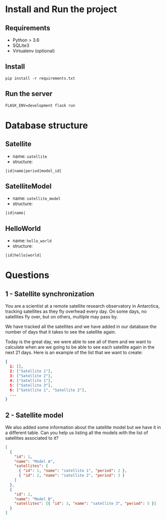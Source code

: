# Install and Run the project

## Requirements

- Python > 3.6
- SQLite3
- Virtualenv (optional)

## Install

```
pip install -r requirements.txt
```

## Run the server

```
FLASK_ENV=development flask run
```

# Database structure

## Satellite

- name: `satellite`
- structure:

```
|id|name|period|model_id|
```

## SatelliteModel

- name: `satellite_model`
- structure:

```
|id|name|
```

## HelloWorld

- name: `hello_world`
- structure:

```
|id|hello|world|
```

# Questions

## 1 - Satellite synchronization

You are a scientist at a remote satellite research observatory in Antarctica, tracking satellites as they fly overhead every day. On some days, no satellites fly over, but on others, multiple may pass by.

We have tracked all the satellites and we have added in our database the number of days that it takes to see the satellite again.

Today is the great day, we were able to see all of them and we want to calculate when are we going to be able to see each satellite again in the next 21 days. Here is an example of the list that we want to create:

```json
{
  1: [],
  2: ["Satellite 1"],
  3: ["Satellite 2"],
  4: ["Satellite 1"],
  5: ["Satellite 3"],
  6: ["Satellite 1", "Satellite 2"],
  ...
}
```

## 2 - Satellite model

We also added some information about the satellite model but we have it in a different table. Can you help us listing all the models with the list of satellites associated to it?

```json
[
  {
    "id": 1,
    "name": "Model A",
    "satellites": [
      { "id": 1, "name": "satellite 1", "period": 2 },
      { "id": 2, "name": "satellite 2", "period": 3 }
    ]
  },
  {
    "id": 2,
    "name": "Model B",
    "satellites": [{ "id": 3, "name": "satellite 3", "period": 5 }]
  }
]
```
